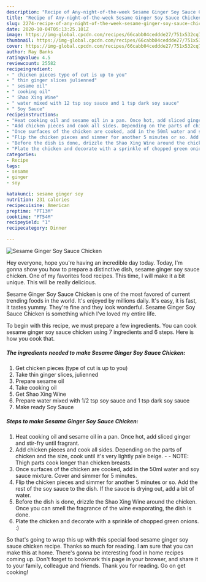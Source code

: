 ```yaml
---
description: "Recipe of Any-night-of-the-week Sesame Ginger Soy Sauce Chicken"
title: "Recipe of Any-night-of-the-week Sesame Ginger Soy Sauce Chicken"
slug: 2274-recipe-of-any-night-of-the-week-sesame-ginger-soy-sauce-chicken
date: 2020-10-04T05:13:25.101Z
image: https://img-global.cpcdn.com/recipes/66cabb04ceddde27/751x532cq70/sesame-ginger-soy-sauce-chicken-recipe-main-photo.jpg
thumbnail: https://img-global.cpcdn.com/recipes/66cabb04ceddde27/751x532cq70/sesame-ginger-soy-sauce-chicken-recipe-main-photo.jpg
cover: https://img-global.cpcdn.com/recipes/66cabb04ceddde27/751x532cq70/sesame-ginger-soy-sauce-chicken-recipe-main-photo.jpg
author: Ray Banks
ratingvalue: 4.5
reviewcount: 25582
recipeingredient:
- " chicken pieces type of cut is up to you"
- " thin ginger slices julienned"
- " sesame oil"
- " cooking oil"
- " Shao Xing Wine"
- " water mixed with 12 tsp soy sauce and 1 tsp dark soy sauce"
- " Soy Sauce"
recipeinstructions:
- "Heat cooking oil and sesame oil in a pan. Once hot, add sliced ginger and stir-fry until fragrant."
- "Add chicken pieces and cook all sides. Depending on the parts of chicken and the size, cook until it&#39;s very lightly pale beige.  NOTE: Thigh parts cook longer than chicken breasts."
- "Once surfaces of the chicken are cooked, add in the 50ml water and soy sauce mixture. Cover and simmer for 5 minutes."
- "Flip the chicken pieces and simmer for another 5 minutes or so. Add the rest of the soy sauce to the dish. If the sauce is drying out, add a bit of water."
- "Before the dish is done, drizzle the Shao Xing Wine around the chicken. Once you can smell the fragrance of the wine evaporating, the dish is done."
- "Plate the chicken and decorate with a sprinkle of chopped green onions. :)"
categories:
- Recipe
tags:
- sesame
- ginger
- soy

katakunci: sesame ginger soy 
nutrition: 231 calories
recipecuisine: American
preptime: "PT13M"
cooktime: "PT54M"
recipeyield: "1"
recipecategory: Dinner

---
```



![Sesame Ginger Soy Sauce Chicken](https://img-global.cpcdn.com/recipes/66cabb04ceddde27/751x532cq70/sesame-ginger-soy-sauce-chicken-recipe-main-photo.jpg)

Hey everyone, hope you're having an incredible day today. Today, I'm gonna show you how to prepare a distinctive dish, sesame ginger soy sauce chicken. One of my favorites food recipes. This time, I will make it a bit unique. This will be really delicious.

Sesame Ginger Soy Sauce Chicken is one of the most favored of current trending foods in the world. It's enjoyed by millions daily. It's easy, it is fast, it tastes yummy. They're fine and they look wonderful. Sesame Ginger Soy Sauce Chicken is something which I've loved my entire life.




To begin with this recipe, we must prepare a few ingredients. You can cook sesame ginger soy sauce chicken using 7 ingredients and 6 steps. Here is how you cook that.

<!--inarticleads1-->

##### The ingredients needed to make Sesame Ginger Soy Sauce Chicken:

1. Get  chicken pieces (type of cut is up to you)
1. Take  thin ginger slices, julienned
1. Prepare  sesame oil
1. Take  cooking oil
1. Get  Shao Xing Wine
1. Prepare  water mixed with 1/2 tsp soy sauce and 1 tsp dark soy sauce
1. Make ready  Soy Sauce




<!--inarticleads2-->

##### Steps to make Sesame Ginger Soy Sauce Chicken:

1. Heat cooking oil and sesame oil in a pan. Once hot, add sliced ginger and stir-fry until fragrant.
1. Add chicken pieces and cook all sides. Depending on the parts of chicken and the size, cook until it&#39;s very lightly pale beige. -  - NOTE: Thigh parts cook longer than chicken breasts.
1. Once surfaces of the chicken are cooked, add in the 50ml water and soy sauce mixture. Cover and simmer for 5 minutes.
1. Flip the chicken pieces and simmer for another 5 minutes or so. Add the rest of the soy sauce to the dish. If the sauce is drying out, add a bit of water.
1. Before the dish is done, drizzle the Shao Xing Wine around the chicken. Once you can smell the fragrance of the wine evaporating, the dish is done.
1. Plate the chicken and decorate with a sprinkle of chopped green onions. :)




So that's going to wrap this up with this special food sesame ginger soy sauce chicken recipe. Thanks so much for reading. I am sure that you can make this at home. There's gonna be interesting food in home recipes coming up. Don't forget to bookmark this page in your browser, and share it to your family, colleague and friends. Thank you for reading. Go on get cooking!
